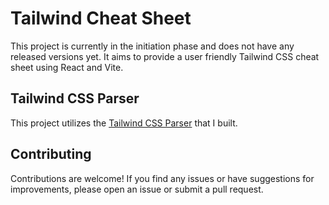 # Tailwind Cheat Sheet

This project is currently in the initiation phase and does not have any released versions yet. It aims to provide a user friendly Tailwind CSS cheat sheet using React and Vite.


## Tailwind CSS Parser

This project utilizes the [Tailwind CSS Parser](https://github.com/atakantepe/tailwindcss-parser) that I built.


## Contributing

Contributions are welcome! If you find any issues or have suggestions for improvements, please open an issue or submit a pull request.


